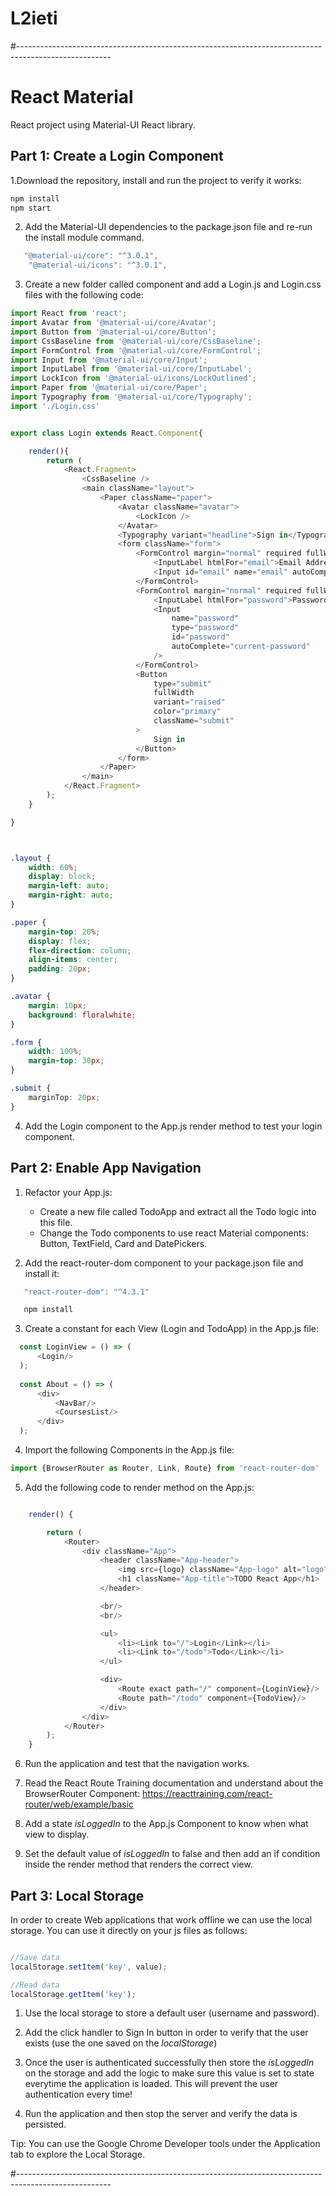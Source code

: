 # L2ieti

#-----------------------------------------------------------------------------------------------------
# React Material
React project using Material-UI React library.

## Part 1: Create a Login Component
1.Download the repository, install and run the project to verify it works:


```javascript
npm install
npm start
```

2. Add the Material-UI dependencies to the package.json file and re-run the install module command.

```javascript
   "@material-ui/core": "^3.0.1",
    "@material-ui/icons": "^3.0.1",
```

3. Create a new folder called component and add a Login.js and Login.css files with the following code:

```javascript
import React from 'react';
import Avatar from '@material-ui/core/Avatar';
import Button from '@material-ui/core/Button';
import CssBaseline from '@material-ui/core/CssBaseline';
import FormControl from '@material-ui/core/FormControl';
import Input from '@material-ui/core/Input';
import InputLabel from '@material-ui/core/InputLabel';
import LockIcon from '@material-ui/icons/LockOutlined';
import Paper from '@material-ui/core/Paper';
import Typography from '@material-ui/core/Typography';
import './Login.css'


export class Login extends React.Component{

    render(){
        return (
            <React.Fragment>
                <CssBaseline />
                <main className="layout">
                    <Paper className="paper">
                        <Avatar className="avatar">
                            <LockIcon />
                        </Avatar>
                        <Typography variant="headline">Sign in</Typography>
                        <form className="form">
                            <FormControl margin="normal" required fullWidth>
                                <InputLabel htmlFor="email">Email Address</InputLabel>
                                <Input id="email" name="email" autoComplete="email" autoFocus />
                            </FormControl>
                            <FormControl margin="normal" required fullWidth>
                                <InputLabel htmlFor="password">Password</InputLabel>
                                <Input
                                    name="password"
                                    type="password"
                                    id="password"
                                    autoComplete="current-password"
                                />
                            </FormControl>
                            <Button
                                type="submit"
                                fullWidth
                                variant="raised"
                                color="primary"
                                className="submit"
                            >
                                Sign in
                            </Button>
                        </form>
                    </Paper>
                </main>
            </React.Fragment>
        );
    }

}




```

```css
.layout {
    width: 60%;
    display: block;
    margin-left: auto;
    margin-right: auto;
}

.paper {
    margin-top: 20%;
    display: flex;
    flex-direction: column;
    align-items: center;
    padding: 20px;
}

.avatar {
    margin: 10px;
    background: floralwhite;
}

.form {
    width: 100%;
    margin-top: 30px;
}

.submit {
    marginTop: 20px;
}

```

4. Add the Login component to the App.js render method to test your login component.


## Part 2: Enable App Navigation 

1. Refactor your App.js: 
    * Create a new file called TodoApp and extract all the Todo logic into this file.
    * Change the Todo components to use react Material components: Button, TextField, Card and DatePickers.

2. Add the react-router-dom component to your package.json file and install it:

```javascript
   "react-router-dom": "^4.3.1"   
```

```javascript
   npm install
```
        
3. Create a constant for each View (Login and TodoApp) in the App.js file:

```javascript
  const LoginView = () => (
      <Login/>
  );
  
  const About = () => (
      <div>
          <NavBar/>
          <CoursesList/>
      </div>
  );
```

4. Import the following Components in the App.js file:

```javascript
import {BrowserRouter as Router, Link, Route} from 'react-router-dom'
```

5. Add the following code to render method on the App.js:

```javascript

    render() {

        return (
            <Router>
                <div className="App">
                    <header className="App-header">
                        <img src={logo} className="App-logo" alt="logo"/>
                        <h1 className="App-title">TODO React App</h1>
                    </header>

                    <br/>
                    <br/>

                    <ul>
                        <li><Link to="/">Login</Link></li>
                        <li><Link to="/todo">Todo</Link></li>
                    </ul>

                    <div>
                        <Route exact path="/" component={LoginView}/>
                        <Route path="/todo" component={TodoView}/>
                    </div>
                </div>
            </Router>
        );
    }
```

6. Run the application and test that the navigation works.

7. Read the React Route Training documentation and understand about the BrowserRouter Component:
https://reacttraining.com/react-router/web/example/basic


8. Add a state *isLoggedIn* to the App.js Component to know when what view to display.

9. Set the default value of *isLoggedIn* to false and then add an if condition inside the render method that renders the correct view.


## Part 3: Local Storage

In order to create Web applications that work offline we can use the local storage. You can use it directly on your js files as follows:

```javascript

//Save data
localStorage.setItem('key', value);

//Read data
localStorage.getItem('key');

````
  
1. Use the local storage to store a default user (username and password).

2. Add the click handler to Sign In button in order to verify that the user exists (use the one saved on the *localStorage*)

3. Once the user is authenticated successfully then store the *isLoggedIn* on the storage and add the logic to make sure this value is set to state everytime the application is loaded.
This will prevent the user authentication every time!

4. Run the application and then stop the server and verify the data is persisted.

Tip: You can use the Google Chrome Developer tools under the Application tab to explore the Local Storage. 
   
#-----------------------------------------------------------------------------------------------------
